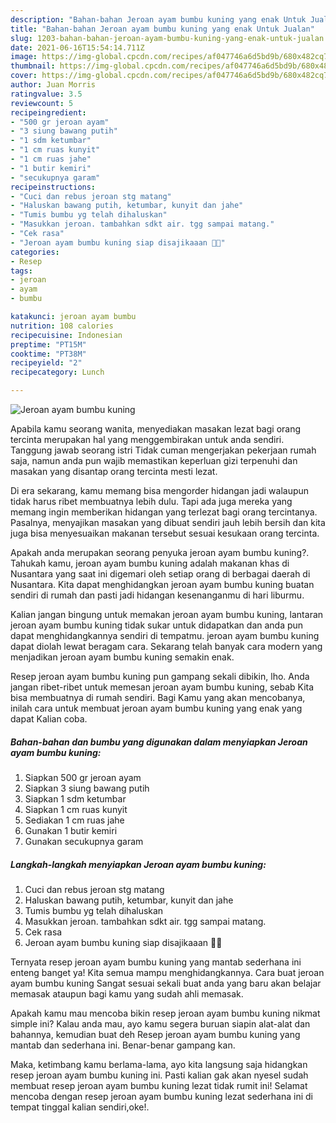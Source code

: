 ```yaml
---
description: "Bahan-bahan Jeroan ayam bumbu kuning yang enak Untuk Jualan"
title: "Bahan-bahan Jeroan ayam bumbu kuning yang enak Untuk Jualan"
slug: 1203-bahan-bahan-jeroan-ayam-bumbu-kuning-yang-enak-untuk-jualan
date: 2021-06-16T15:54:14.711Z
image: https://img-global.cpcdn.com/recipes/af047746a6d5bd9b/680x482cq70/jeroan-ayam-bumbu-kuning-foto-resep-utama.jpg
thumbnail: https://img-global.cpcdn.com/recipes/af047746a6d5bd9b/680x482cq70/jeroan-ayam-bumbu-kuning-foto-resep-utama.jpg
cover: https://img-global.cpcdn.com/recipes/af047746a6d5bd9b/680x482cq70/jeroan-ayam-bumbu-kuning-foto-resep-utama.jpg
author: Juan Morris
ratingvalue: 3.5
reviewcount: 5
recipeingredient:
- "500 gr jeroan ayam"
- "3 siung bawang putih"
- "1 sdm ketumbar"
- "1 cm ruas kunyit"
- "1 cm ruas jahe"
- "1 butir kemiri"
- "secukupnya garam"
recipeinstructions:
- "Cuci dan rebus jeroan stg matang"
- "Haluskan bawang putih, ketumbar, kunyit dan jahe"
- "Tumis bumbu yg telah dihaluskan"
- "Masukkan jeroan. tambahkan sdkt air. tgg sampai matang."
- "Cek rasa"
- "Jeroan ayam bumbu kuning siap disajikaaan 🥰🥰"
categories:
- Resep
tags:
- jeroan
- ayam
- bumbu

katakunci: jeroan ayam bumbu 
nutrition: 108 calories
recipecuisine: Indonesian
preptime: "PT15M"
cooktime: "PT38M"
recipeyield: "2"
recipecategory: Lunch

---
```



![Jeroan ayam bumbu kuning](https://img-global.cpcdn.com/recipes/af047746a6d5bd9b/680x482cq70/jeroan-ayam-bumbu-kuning-foto-resep-utama.jpg)

Apabila kamu seorang wanita, menyediakan masakan lezat bagi orang tercinta merupakan hal yang menggembirakan untuk anda sendiri. Tanggung jawab seorang istri Tidak cuman mengerjakan pekerjaan rumah saja, namun anda pun wajib memastikan keperluan gizi terpenuhi dan masakan yang disantap orang tercinta mesti lezat.

Di era  sekarang, kamu memang bisa mengorder hidangan jadi walaupun tidak harus ribet membuatnya lebih dulu. Tapi ada juga mereka yang memang ingin memberikan hidangan yang terlezat bagi orang tercintanya. Pasalnya, menyajikan masakan yang dibuat sendiri jauh lebih bersih dan kita juga bisa menyesuaikan makanan tersebut sesuai kesukaan orang tercinta. 



Apakah anda merupakan seorang penyuka jeroan ayam bumbu kuning?. Tahukah kamu, jeroan ayam bumbu kuning adalah makanan khas di Nusantara yang saat ini digemari oleh setiap orang di berbagai daerah di Nusantara. Kita dapat menghidangkan jeroan ayam bumbu kuning buatan sendiri di rumah dan pasti jadi hidangan kesenanganmu di hari liburmu.

Kalian jangan bingung untuk memakan jeroan ayam bumbu kuning, lantaran jeroan ayam bumbu kuning tidak sukar untuk didapatkan dan anda pun dapat menghidangkannya sendiri di tempatmu. jeroan ayam bumbu kuning dapat diolah lewat beragam cara. Sekarang telah banyak cara modern yang menjadikan jeroan ayam bumbu kuning semakin enak.

Resep jeroan ayam bumbu kuning pun gampang sekali dibikin, lho. Anda jangan ribet-ribet untuk memesan jeroan ayam bumbu kuning, sebab Kita bisa membuatnya di rumah sendiri. Bagi Kamu yang akan mencobanya, inilah cara untuk membuat jeroan ayam bumbu kuning yang enak yang dapat Kalian coba.

<!--inarticleads1-->

##### Bahan-bahan dan bumbu yang digunakan dalam menyiapkan Jeroan ayam bumbu kuning:

1. Siapkan 500 gr jeroan ayam
1. Siapkan 3 siung bawang putih
1. Siapkan 1 sdm ketumbar
1. Siapkan 1 cm ruas kunyit
1. Sediakan 1 cm ruas jahe
1. Gunakan 1 butir kemiri
1. Gunakan secukupnya garam




<!--inarticleads2-->

##### Langkah-langkah menyiapkan Jeroan ayam bumbu kuning:

1. Cuci dan rebus jeroan stg matang
1. Haluskan bawang putih, ketumbar, kunyit dan jahe
1. Tumis bumbu yg telah dihaluskan
1. Masukkan jeroan. tambahkan sdkt air. tgg sampai matang.
1. Cek rasa
1. Jeroan ayam bumbu kuning siap disajikaaan 🥰🥰




Ternyata resep jeroan ayam bumbu kuning yang mantab sederhana ini enteng banget ya! Kita semua mampu menghidangkannya. Cara buat jeroan ayam bumbu kuning Sangat sesuai sekali buat anda yang baru akan belajar memasak ataupun bagi kamu yang sudah ahli memasak.

Apakah kamu mau mencoba bikin resep jeroan ayam bumbu kuning nikmat simple ini? Kalau anda mau, ayo kamu segera buruan siapin alat-alat dan bahannya, kemudian buat deh Resep jeroan ayam bumbu kuning yang mantab dan sederhana ini. Benar-benar gampang kan. 

Maka, ketimbang kamu berlama-lama, ayo kita langsung saja hidangkan resep jeroan ayam bumbu kuning ini. Pasti kalian gak akan nyesel sudah membuat resep jeroan ayam bumbu kuning lezat tidak rumit ini! Selamat mencoba dengan resep jeroan ayam bumbu kuning lezat sederhana ini di tempat tinggal kalian sendiri,oke!.


